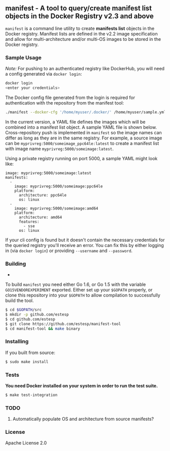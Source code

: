 ## manifest - A tool to query/create manifest list objects in the Docker Registry v2.3 and above

`manifest` is a command line utility to create **manifests list** objects in the Docker registry.
Manifest lists are defined in the v2.2 image specification and allow for multi-architecture and/or
multi-OS images to be stored in the Docker registry.

### Sample Usage

*Note:* For pushing to an authenticated registry like DockerHub, you will need a config generated via
`docker login`:
```sh
docker login
<enter your credentials>
```

The Docker config file generated from the login is required for authentication with the repository
from the manifest tool:

```sh
./manifest --docker-cfg '/home/myuser/.docker/' /home/myuser/sample.yml
```

In the current version, a YAML file defines the images which will be combined into a manifest list
object. A sample YAML file is shown below.  Cross-repository push is implemented in `manifest`
so the image names can differ as long as they are in the same registry. For example, a source
image can be `myprivreg:5000/someimage_ppc64le:latest` to create a manifest list with image name
`myprivreg:5000/someimage:latest`.

Using a private registry running on port 5000, a sample YAML might look like:
```
image: myprivreg:5000/someimage:latest
manifests:
  -
    image: myprivreg:5000/someimage:ppc64le
    platform:
      architecture: ppc64le
      os: linux
  -
    image: myprivreg:5000/someimage:amd64
    platform:
      architecture: amd64
      features:
        - sse
      os: linux
```

If your cli config is found but it doesn't contain the necessary credentials for the queried registry
you'll receive an error. You can fix this by either logging in (via `docker login`) or providing `--username`
and `--password`.

### Building
-
To build `manifest` you need either Go 1.6, or Go 1.5 with the variable `GO15VENDOREXPERIMENT` exported.
Either set up your `$GOPATH` properly, or clone this repository into your `$GOPATH` to allow compilation to
successfully build the tool.

```sh
$ cd $GOPATH/src
$ mkdir -p github.com/estesp
$ cd github.com/estesp
$ git clone https://github.com/estesp/manifest-tool
$ cd manifest-tool && make binary
```

### Installing

If you built from source:
```sh
$ sudo make install
```

### Tests

**You need Docker installed on your system in order to run the test suite.**

```sh
$ make test-integration
```

### TODO

 1. Automatically populate OS and architecture from source manifests?

### License

Apache License 2.0
